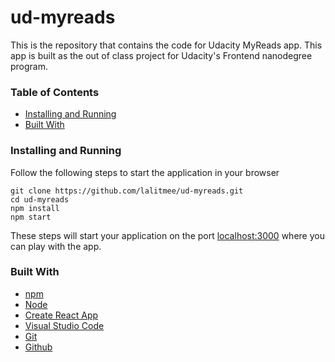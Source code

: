 # ud-myreads

This is the repository that contains the code for Udacity MyReads app. This app is built as the out of class project for Udacity's Frontend nanodegree program.

### Table of Contents

- [Installing and Running](#installing-and-running)
- [Built With](#built-with)

### Installing and Running

Follow the following steps to start the application in your browser

```
git clone https://github.com/lalitmee/ud-myreads.git
cd ud-myreads
npm install
npm start
```

These steps will start your application on the port [localhost:3000](http://localhost:3000/) where you can play with the app.

### Built With

- [npm](https://www.npmjs.com/)
- [Node](https://nodejs.org/en/)
- [Create React App](https://github.com/facebookincubator/create-react-app)
- [Visual Studio Code](https://code.visualstudio.com/)
- [Git](https://git-scm.com/)
- [Github](https://github.com/)
